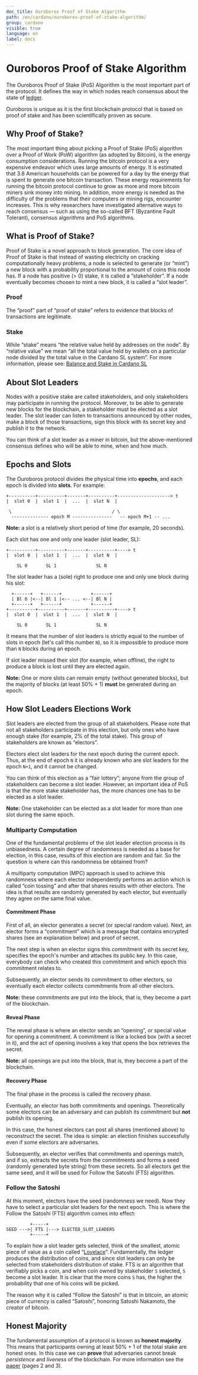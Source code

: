 ```yaml
---
doc_title: Ouroboros Proof of Stake Algorithm
path: /en/cardano/ouroboros-proof-of-stake-algorithm/
group: cardano
visible: true
language: en
label: docs
---
```

<!-- Reviewed at c4c45ce9a7a8f4aa6d88a32829755196a017f6a1 -->

# Ouroboros Proof of Stake Algorithm

The Ouroboros Proof of Stake (PoS) Algorithm is the most important part of the protocol.
It defines the way in which nodes reach consensus about the state of [ledger](/glossary/#ledger).

Ouroboros is unique as it is the first blockchain protocol that is based on proof of
stake and has been scientifically proven as secure.

## Why Proof of Stake?

The most important thing about picking a Proof of Stake (PoS) algorithm over a Proof
of Work (PoW) algorithm (as adopted by Bitcoin), is the energy consumption
considerations. Running the bitcoin protocol is a very expensive endeavor which uses
large amounts of energy. It is estimated that 3.8 American households can be powered
for a day by the energy that is spent to generate one bitcoin transaction. These energy
requirements for running the bitcoin protocol continue to grow as more and more bitcoin
miners sink money into mining. In addition, more energy is needed as the difficulty
of the problems that their computers or mining rigs, encounter increases. This is why
researchers have investigated alternative ways to reach consensus — such as using the
so-called BFT (Byzantine Fault Tolerant), consensus algorithms and PoS algorithms.

## What is Proof of Stake?

Proof of Stake is a novel approach to block generation. The core idea of Proof of Stake
is that instead of wasting electricity on cracking computationally heavy problems, a node
is selected to generate (or “mint”) a new block with a probability proportional to the
amount of coins this node has. If a node has positive (> 0) stake, it is called a “stakeholder”.
If a node eventually becomes chosen to mint a new block, it is called a “slot leader”.
<!-- end -->
### Proof

The “proof” part of “proof of stake” refers to evidence that blocks of
transactions are legitimate.

### Stake

While “stake” means “the relative value held by addresses on the node”. By “relative
value” we mean “all the total value held by wallets on a particular node divided by
the total value in the Cardano SL system”. For more information, please see:
[Balance and Stake in Cardano SL](/cardano/balance-and-stake/)

## About Slot Leaders

Nodes with a positive stake are called stakeholders, and only stakeholders may
participate in running the protocol. Moreover, to be able to generate new blocks
for the blockchain, a stakeholder must be elected as a slot leader. The slot leader can
listen to transactions announced by other nodes, make a block of those transactions,
sign this block with its secret key and publish it to the network.

You can think of a slot leader as a miner in bitcoin, but the above-mentioned consensus
defines who will be able to mine, when and how much.

## Epochs and Slots

The Ouroboros protocol divides the physical time into **epochs**, and each epoch is
divided into **slots**. For example:

```
+----------+----------+-------+----------+--------------------> t
|  slot 0  |  slot 1  |  ...  |  slot N  |

 \                                      / \
  -------------- epoch M ---------------   -- epoch M+1 -- ...
```

**Note:** a slot is a relatively short period of time (for example, 20 seconds).

Each slot has one and only one leader (slot leader, SL):

```
+----------+----------+-------+----------+----> t
|  slot 0  |  slot 1  |  ...  |  slot N  |

    SL 0       SL 1               SL N
```

The slot leader has a (sole) right to produce one and only one block during his slot:

```
  +------+   +------+           +------+
  | Bl 0 |<--| Bl 1 |<-- ... <--| Bl N |
  +------+   +------+           +------+
+----------+----------+-------+----------+----> t
|  slot 0  |  slot 1  |  ...  |  slot N  |

    SL 0       SL 1               SL N
```

It means that the number of slot leaders is strictly equal to the number of slots
in epoch (let's call this number `N`), so it is impossible to produce more than `N`
blocks during an epoch.

If slot leader missed their slot (for example, when offline), the right to produce
a block is lost until they are elected again.

**Note:** One or more slots can remain empty (without generated blocks), but the
majority of blocks (at least 50% + 1) **must** be generated during an epoch.

## How Slot Leaders Elections Work

Slot leaders are elected from the group of all stakeholders. Please note that not all
stakeholders participate in this election, but only ones who have enough stake (for example, 2% of
the total stake). This group of stakeholders are known as “electors”.

Electors elect slot leaders for the next epoch during the current epoch. Thus, at the end of epoch
`N` it is already known who are slot leaders for the epoch `N+1`, and it cannot be
changed.

You can think of this election as a “fair lottery”; anyone from the group of stakeholders can
become a slot leader. However, an important idea of PoS is that the more stake stakeholder has,
the more chances one has to be elected as a slot leader. 

**Note:** One stakeholder can be elected as a slot leader for more than one slot
during the same epoch.

### Multiparty Computation

One of the fundamental problems of the slot leader election process is its unbiasedness.
A certain degree of randomness is needed as a base for election, in this case, results of
this election are random and fair. So the question is where can this randomness be obtained
from?

A multiparty computation (MPC) approach is used to achieve this randomness where each elector
independently performs an action which is called “coin tossing” and after that shares results
with other electors. The idea is that results are randomly generated by each elector, but eventually
they agree on the same final value.

#### Commitment Phase

First of all, an elector generates a secret (or special random value). Next, an elector forms a
“commitment” which is a message that contains encrypted shares (see an explanation below) and
proof of secret.

The next step is when an elector signs this commitment with its secret key, specifies the epoch's
number and attaches its public key. In this case, everybody can check who created this commitment
and which epoch this commitment relates to.

Subsequently, an elector sends its commitment to other electors, so eventually each elector collects
commitments from all other electors.

**Note:** these commitments are put into the block, that is, they become a part of the blockchain.

#### Reveal Phase

The reveal phase is where an elector sends an “opening”, or special value for opening a commitment.
A commitment is like a locked box (with a secret in it), and the act of opening involves a key that
opens the box retrieves the secret.

**Note:** all openings are put into the block, that is, they become a part of the blockchain.

#### Recovery Phase

The final phase in the process is called the recovery phase.

Eventually, an elector has both commitments and openings. Theoretically some electors can be an
adversary and can publish its commitment but **not** publish its opening.

In this case, the honest electors can post all shares (mentioned above) to reconstruct the
secret. The idea is simple: an election finishes successfully even if some electors are adversaries.

Subsequently, an elector verifies that commitments and openings match, and if so, extracts the
secrets from the commitments and forms a seed (randomly generated byte string) from these secrets.
So all electors get the same seed, and it will be used for Follow the Satoshi (FTS) algorithm.

### Follow the Satoshi

At this moment, electors have the seed (randomness we need). Now they have to select a particular slot
leaders for the next epoch. This is where the Follow the Satoshi (FTS) algorithm comes into effect:

```
         +-----+
SEED --->| FTS |---> ELECTED_SLOT_LEADERS
         +-----+
```

To explain how a slot leader gets selected, think of the smallest, atomic piece
of value as a coin called “[Lovelace](/glossary/#lovelace)”. Fundamentally, the ledger produces the
distribution of coins, and since slot leaders can only be selected from stakeholders distribution of
stake. FTS is an algorithm that verifiably picks a coin, and when coin owned by stakeholder `S` selected,
`S` become a slot leader. It is clear that the more coins `S` has, the higher the probability that one
of his coins will be picked.

The reason why it is called “Follow the Satoshi” is that in bitcoin, an atomic piece of currency
is called “Satoshi”, honoring Satoshi Nakamoto, the creator of bitcoin. 

## Honest Majority

The fundamental assumption of a protocol is known as **honest majority**. This means that
participants owning at least 50% + 1 of the total stake are honest ones. In this
case we can **prove** that adversaries cannot break _persistence_ and _liveness_
of the blockchain. For more information see the [paper](/glossary/#paper) (pages 2 and 3).
